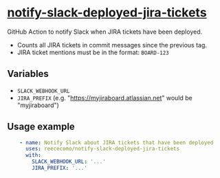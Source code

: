 # [notify-slack-deployed-jira-tickets](https://github.com/reececomo/notify-slack-deployed-jira-tickets)

GitHub Action to notify Slack when JIRA tickets have been deployed.

* Counts all JIRA tickets in commit messages since the previous tag.
* JIRA ticket mentions must be in the format: `BOARD-123`

## Variables

- `SLACK_WEBHOOK_URL`
- `JIRA_PREFIX` (e.g. "https://myjiraboard.atlassian.net" would be "myjiraboard")

## Usage example

```yaml
    - name: Notify Slack about JIRA tickets that have been deployed
      uses: reececomo/notify-slack-deployed-jira-tickets
      with:
        SLACK_WEBHOOK_URL: '...'
        JIRA_PREFIX: '...'
```

